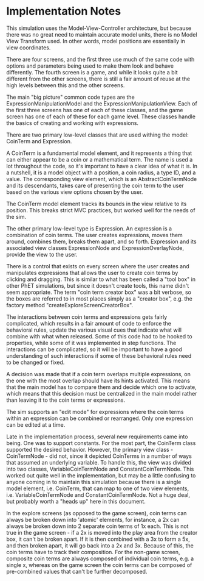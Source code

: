 Implementation Notes
====================

This simulation uses the Model-View-Controller architecture, but because there was no great need to maintain accurate
model units, there is no Model View Transform used.  In other words, model positions are essentially in view
coordinates.

There are four screens, and the first three use much of the same code with options and parameters being used to make
them look and behave differently.  The fourth screen is a game, and while it looks quite a bit different from the other
screens, there is still a fair amount of reuse at the high levels between this and the other screens.

The main "big picture" common code types are the ExpressionManipulationModel and the ExpressionManipulationView. Each
of the first three screens has one of each of these classes, and the game screen has one of each of these for each
game level.  These classes handle the basics of creating and working with expressions.

There are two primary low-level classes that are used withing the model: CoinTerm and Expression.  

A CoinTerm is a fundamental model element, and it represents a thing that can either appear to be a coin or a
mathematical term.  The name is used a lot throughout the code, so it's important to have a clear idea of what it is.
In a nutshell, it is a model object with a position, a coin radius, a type ID, and a value.  The corresponding view
element, which is an AbstractCoinTermNode and its descendants, takes care of presenting the coin term to the user based
on the various view options chosen by the user.

The CoinTerm model element tracks its bounds in the view relative to its position.  This breaks strict MVC practices,
but worked well for the needs of the sim.

The other primary low-level type is Expression.  An expression is a combination of coin terms.  The user creates
expressions, moves them around, combines them, breaks them apart, and so forth.  Expression and its associated view
classes ExpressionNode and ExpressionOverlayNode, provide the view to the user.

There is a control that exists on every screen where the user creates and manipulates expressions that allows the user
to create coin terms by clicking and dragging.  This is similar to what has been called a "tool box" in other PhET
simulations, but since it doesn't create tools, this name didn't seem appropriate.  The term "coin term creator box"
was a bit verbose, so the boxes are referred to in most places simply as a "creator box", e.g. the factory method
"createExploreScreenCreatorBox".

The interactions between coin terms and expressions gets fairly complicated, which results in a fair amount of code to
enforce the behavioral rules, update the various visual cues that indicate what will combine with what when released.
Some of this code had to be hooked to properties, while some of it was implemented in step functions.  The interactions
can be complicated, so it will be important to have a good understanding of such interactions if some of these
behavioral rules need to be changed or fixed.

A decision was made that if a coin term overlaps multiple expressions, on the one with the most overlap should have its
hints activated.  This means that the main model has to compare them and decide which one to activate, which means that
this decision must be centralized in the main model rather than leaving it to the coin terms or expressions.

The sim supports an "edit mode" for expressions where the coin terms within an expression can be combined or
rearranged.  Only one expression can be edited at a time.

Late in the implementation process, several new requirements came into being.  One was to support constants.  For the
most part, the CoinTerm class supported the desired behavior.  However, the primary view class - CoinTermNode - did not,
since it depicted CoinTerms in a number of ways that assumed an underlying variable.  To handle this, the view was
divided into two classes, VariableCoinTermNode and ConstantCoinTermNode.  This worked out quite well in the
implementation, but may be a little confusing to anyone coming in to maintain this simulation because there is a single
model element, i.e. CoinTerm, that can map to one of two view elements, i.e. VariableCoinTermNode and
ConstantCoinTermNode.  Not a huge deal, but probably worth a "heads up" here in this document.

In the explore screens (as opposed to the game screen), coin terms can always be broken down into 'atomic' elements, for
instance, a 2x can always be broken down into 2 separate coin terms of 1x each.  This is not true in the game screen -
if a 2x is moved into the play area from the creator box, it can't be broken apart.  If it is then combined with a 3x to
form a 5x, and then broken apart, it will go back into a 2x and 3x.  Because of this, the coin terms have to track their
composition.  For the non-game screen, composite coin terms are always composed of individual coin terms, e.g. a single
x, whereas on the game screen the coin terms can be composed of pre-combined values that can't be further decomposed.


